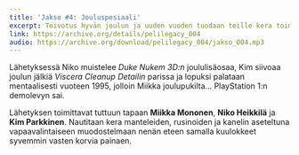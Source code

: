 ```yaml
---
title: 'Jakso #4: Jouluspesiaali'
excerpt: Toivotus hyvän joulun ja uuden vuoden tuodaan teille kera toimituksen joulun
link: https://archive.org/details/pelilegacy_004
audio: https://archive.org/download/pelilegacy_004/jakso_004.mp3
---
```

Lähetyksessä Niko muistelee _Duke Nukem 3D:n_ joululisäosaa, Kim siivoaa joulun jälkiä _Viscera Cleanup Detailin_ parissa ja lopuksi palataan mentaalisesti vuoteen 1995, jolloin Miikka joulupukilta… PlayStation 1:n demolevyn sai.

Lähetyksen toimittavat tuttuun tapaan **Miikka Mononen**, **Niko Heikkilä** ja **Kim Parkkinen**. Nautitaan kera manteleiden, rusinoiden ja kanelin aseteltuna vapaavalintaiseen muodostelmaan nenän eteen samalla kuulokkeet syvemmin vasten korvia painaen.
